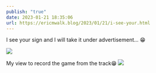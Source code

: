 ```yaml
---
publish: "true"
date: 2023-01-21 18:35:06
url: https://ericmwalk.blog/2023/01/21/i-see-your.html
---
```

I see your sign and I will take it under advertisement… 😁

![](https://ericmwalk.blog/uploads/2023/73500ac87a.jpg)

My view to record the game from the track😁
![](https://ericmwalk.blog/uploads/2023/612058216d.jpg)